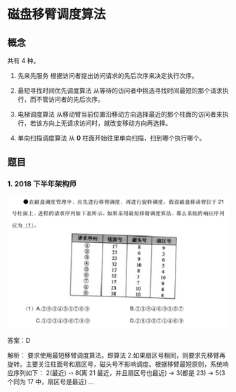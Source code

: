 # 磁盘移臂调度算法

## 概念

共有 4 种。

1. 先来先服务
   根据访问者提出访问请求的先后次序来决定执行次序。

2. 最短寻找时间优先调度算法
   从等待的访问者中挑选寻找时间最短的那个请求执行，而不管访问者的先后次序。

3. 电梯调度算法
   从移动臂当前位置沿移动方向选择最近的那个柱面的访问者来执行，若该方向上无请求访问时，就改变移动方向再选择。

4. 单向扫描调度算法
   从 **0** 柱面开始往里单向扫描，扫到哪个执行哪个。

## 题目

### 1. 2018 下半年架构师

![题目1](./imgs/hd_head_move_2018-1.jpg)

答案：D

解析： 要求使用最短移臂调度算法。即算法 2.如果扇区号相同，则要求先移臂再旋转。主要关注柱面号和扇区号，磁头号不影响调度。根据移臂最短原则，系统响应序列如下：
2(最近) -› 8(离 21 最近，并且扇区号也最近) -> 3(都是 23) -> 5(3 个同为 17 中，扇区号是最近) ...
